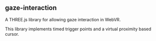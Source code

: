 gaze-interaction
----------------

A THREE.js library for allowing gaze interaction in WebVR.

This library implements timed trigger points and a virtual
proximity based cursor.